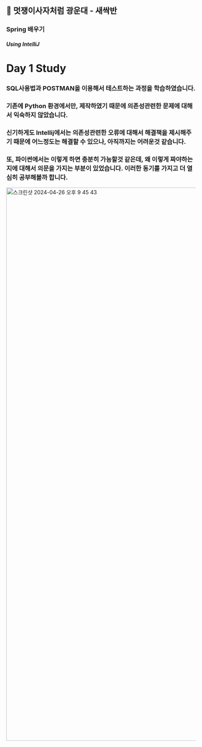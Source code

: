 <div>
  <h2>🦁 멋쟁이사자처럼 광운대 - 새싹반</h2>

  <h3>Spring 배우기 <br></h3>
  <h5>Using IntelliJ</h5>
</div>

<div>
  <h1>Day 1 Study</h1>
  <h3>SQL사용법과 POSTMAN을 이용해서 테스트하는 과정을 학습하였습니다. <br> </h3>
  <h3>기존에 Python 환경에서만, 제작하였기 때문에 의존성관련한 문제에 대해서 익숙하지 않았습니다. <br></h3>
  <h3>신기하게도 Intellij에서는 의존성관련한 오류에 대해서 해결책을 제시해주기 때문에 어느정도는 해결할 수 있으나, 아직까지는 어려운것 같습니다. <br></h3>
  <h3>또, 파이썬에서는 이렇게 하면 충분히 가능할것 같은데, 왜 이렇게 짜야하는지에 대해서 의문을 가지는 부분이 있었습니다. 이러한 동기를 가지고 더 열심히 공부해볼까 합니다.</h3>

  <img width="1472" alt="스크린샷 2024-04-26 오후 9 45 43" src="https://github.com/jangwonjun/springboot_practice/assets/41234293/9bfab1ee-ffe0-4ee5-b0ca-88c8283264bd">

</div>
